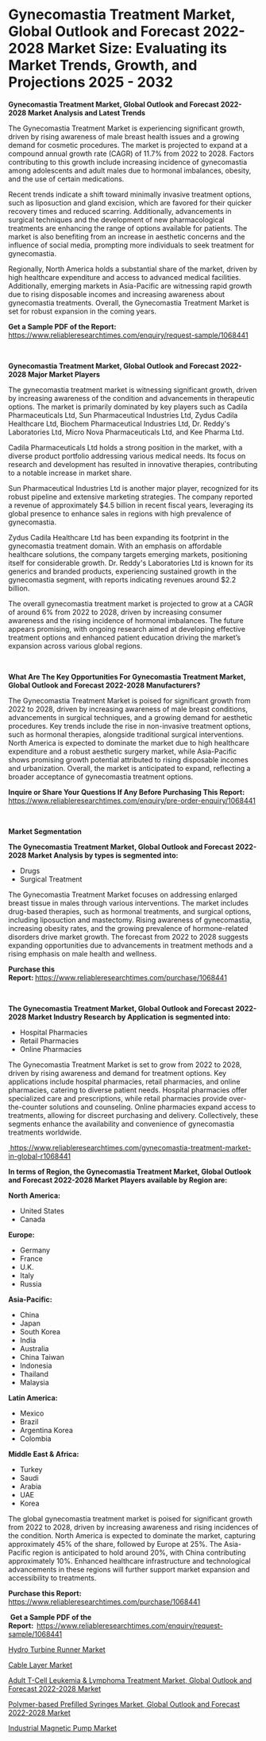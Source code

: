 <p><h1>Gynecomastia Treatment Market, Global Outlook and Forecast 2022-2028 Market Size: Evaluating its Market Trends, Growth, and Projections 2025 - 2032</h1></p><p><strong>Gynecomastia Treatment Market, Global Outlook and Forecast 2022-2028 Market Analysis and Latest Trends</strong></p>
<p><p>The Gynecomastia Treatment Market is experiencing significant growth, driven by rising awareness of male breast health issues and a growing demand for cosmetic procedures. The market is projected to expand at a compound annual growth rate (CAGR) of 11.7% from 2022 to 2028. Factors contributing to this growth include increasing incidence of gynecomastia among adolescents and adult males due to hormonal imbalances, obesity, and the use of certain medications.</p><p>Recent trends indicate a shift toward minimally invasive treatment options, such as liposuction and gland excision, which are favored for their quicker recovery times and reduced scarring. Additionally, advancements in surgical techniques and the development of new pharmacological treatments are enhancing the range of options available for patients. The market is also benefiting from an increase in aesthetic concerns and the influence of social media, prompting more individuals to seek treatment for gynecomastia.</p><p>Regionally, North America holds a substantial share of the market, driven by high healthcare expenditure and access to advanced medical facilities. Additionally, emerging markets in Asia-Pacific are witnessing rapid growth due to rising disposable incomes and increasing awareness about gynecomastia treatments. Overall, the Gynecomastia Treatment Market is set for robust expansion in the coming years.</p></p>
<p><strong>Get a Sample PDF of the Report:&nbsp;</strong> <a href="https://www.reliableresearchtimes.com/enquiry/request-sample/1068441?utm_campaign=2263&utm_medium=2&utm_source=Github&utm_content=ia&utm_term=21032025&utm_id=gynecomastia-treatment-market-global-outlook-and-forecast-2022-2028">https://www.reliableresearchtimes.com/enquiry/request-sample/1068441</a></p>
<p>&nbsp;</p>
<p><strong>Gynecomastia Treatment Market, Global Outlook and Forecast 2022-2028 Major Market Players</strong></p>
<p><p>The gynecomastia treatment market is witnessing significant growth, driven by increasing awareness of the condition and advancements in therapeutic options. The market is primarily dominated by key players such as Cadila Pharmaceuticals Ltd, Sun Pharmaceutical Industries Ltd, Zydus Cadila Healthcare Ltd, Biochem Pharmaceutical Industries Ltd, Dr. Reddy's Laboratories Ltd, Micro Nova Pharmaceuticals Ltd, and Kee Pharma Ltd.</p><p>Cadila Pharmaceuticals Ltd holds a strong position in the market, with a diverse product portfolio addressing various medical needs. Its focus on research and development has resulted in innovative therapies, contributing to a notable increase in market share.</p><p>Sun Pharmaceutical Industries Ltd is another major player, recognized for its robust pipeline and extensive marketing strategies. The company reported a revenue of approximately $4.5 billion in recent fiscal years, leveraging its global presence to enhance sales in regions with high prevalence of gynecomastia.</p><p>Zydus Cadila Healthcare Ltd has been expanding its footprint in the gynecomastia treatment domain. With an emphasis on affordable healthcare solutions, the company targets emerging markets, positioning itself for considerable growth. Dr. Reddy's Laboratories Ltd is known for its generics and branded products, experiencing sustained growth in the gynecomastia segment, with reports indicating revenues around $2.2 billion.</p><p>The overall gynecomastia treatment market is projected to grow at a CAGR of around 6% from 2022 to 2028, driven by increasing consumer awareness and the rising incidence of hormonal imbalances. The future appears promising, with ongoing research aimed at developing effective treatment options and enhanced patient education driving the market’s expansion across various global regions.</p></p>
<p>&nbsp;</p>
<p><strong>What Are The Key Opportunities For Gynecomastia Treatment Market, Global Outlook and Forecast 2022-2028 Manufacturers?</strong></p>
<p><p>The Gynecomastia Treatment Market is poised for significant growth from 2022 to 2028, driven by increasing awareness of male breast conditions, advancements in surgical techniques, and a growing demand for aesthetic procedures. Key trends include the rise in non-invasive treatment options, such as hormonal therapies, alongside traditional surgical interventions. North America is expected to dominate the market due to high healthcare expenditure and a robust aesthetic surgery market, while Asia-Pacific shows promising growth potential attributed to rising disposable incomes and urbanization. Overall, the market is anticipated to expand, reflecting a broader acceptance of gynecomastia treatment options.</p></p>
<p><strong>Inquire or Share Your Questions If Any Before Purchasing This Report:</strong> <a href="https://www.reliableresearchtimes.com/enquiry/pre-order-enquiry/1068441?utm_campaign=2263&utm_medium=2&utm_source=Github&utm_content=ia&utm_term=21032025&utm_id=gynecomastia-treatment-market-global-outlook-and-forecast-2022-2028">https://www.reliableresearchtimes.com/enquiry/pre-order-enquiry/1068441</a></p>
<p>&nbsp;</p>
<p><strong>Market Segmentation</strong></p>
<p><strong>The Gynecomastia Treatment Market, Global Outlook and Forecast 2022-2028 Market Analysis by types is segmented into:</strong></p>
<p><ul><li>Drugs</li><li>Surgical Treatment</li></ul></p>
<p><p>The Gynecomastia Treatment Market focuses on addressing enlarged breast tissue in males through various interventions. The market includes drug-based therapies, such as hormonal treatments, and surgical options, including liposuction and mastectomy. Rising awareness of gynecomastia, increasing obesity rates, and the growing prevalence of hormone-related disorders drive market growth. The forecast from 2022 to 2028 suggests expanding opportunities due to advancements in treatment methods and a rising emphasis on male health and wellness.</p></p>
<p><strong>Purchase this Report:&nbsp;</strong><a href="https://www.reliableresearchtimes.com/purchase/1068441?utm_campaign=2263&utm_medium=2&utm_source=Github&utm_content=ia&utm_term=21032025&utm_id=gynecomastia-treatment-market-global-outlook-and-forecast-2022-2028">https://www.reliableresearchtimes.com/purchase/1068441</a></p>
<p>&nbsp;</p>
<p><strong>The Gynecomastia Treatment Market, Global Outlook and Forecast 2022-2028 Market Industry Research by Application is segmented into:</strong></p>
<p><ul><li>Hospital Pharmacies</li><li>Retail Pharmacies</li><li>Online Pharmacies</li></ul></p>
<p><p>The Gynecomastia Treatment Market is set to grow from 2022 to 2028, driven by rising awareness and demand for treatment options. Key applications include hospital pharmacies, retail pharmacies, and online pharmacies, catering to diverse patient needs. Hospital pharmacies offer specialized care and prescriptions, while retail pharmacies provide over-the-counter solutions and counseling. Online pharmacies expand access to treatments, allowing for discreet purchasing and delivery. Collectively, these segments enhance the availability and convenience of gynecomastia treatments worldwide.</p></p>
<p><a href="https://www.reliableresearchtimes.com/gynecomastia-treatment-market-in-global-r1068441?utm_campaign=2263&utm_medium=2&utm_source=Github&utm_content=ia&utm_term=21032025&utm_id=gynecomastia-treatment-market-global-outlook-and-forecast-2022-2028">&nbsp;https://www.reliableresearchtimes.com/gynecomastia-treatment-market-in-global-r1068441</a></p>
<p><strong>In terms of Region, the Gynecomastia Treatment Market, Global Outlook and Forecast 2022-2028 Market Players available by Region are:</strong></p>
<p>
    <p> <strong> North America: </strong>
        <ul>
            <li>United States</li>
            <li>Canada</li>
        </ul>
        </p> 
    <p> <strong> Europe: </strong>
        <ul>
            <li>Germany</li>
            <li>France</li>
            <li>U.K.</li>
            <li>Italy</li>
            <li>Russia</li>
        </ul>
        </p> 
    <p> <strong> Asia-Pacific: </strong>
        <ul>
            <li>China</li>
            <li>Japan</li>
            <li>South Korea</li>
            <li>India</li>
            <li>Australia</li>
            <li>China Taiwan</li>
            <li>Indonesia</li>
            <li>Thailand</li>
            <li>Malaysia</li>
        </ul>
        </p> 
    <p> <strong> Latin America: </strong>
        <ul>
            <li>Mexico</li>
            <li>Brazil</li>
            <li>Argentina Korea</li>
            <li>Colombia</li>
        </ul>
        </p> 
    <p> <strong> Middle East & Africa: </strong>
        <ul>
            <li>Turkey</li>
            <li>Saudi</li>
            <li>Arabia</li>
            <li>UAE</li>
            <li>Korea</li>
        </ul>
    </p>
    </p>
<p><p>The global gynecomastia treatment market is poised for significant growth from 2022 to 2028, driven by increasing awareness and rising incidences of the condition. North America is expected to dominate the market, capturing approximately 45% of the share, followed by Europe at 25%. The Asia-Pacific region is anticipated to hold around 20%, with China contributing approximately 10%. Enhanced healthcare infrastructure and technological advancements in these regions will further support market expansion and accessibility to treatments.</p></p>
<p><strong>Purchase this Report: </strong><a href="https://www.reliableresearchtimes.com/purchase/1068441?utm_campaign=2263&utm_medium=2&utm_source=Github&utm_content=ia&utm_term=21032025&utm_id=gynecomastia-treatment-market-global-outlook-and-forecast-2022-2028">https://www.reliableresearchtimes.com/purchase/1068441</a></p>
<p>&nbsp;<strong>Get a Sample PDF of the Report:&nbsp;&nbsp;</strong><a href="https://www.reliableresearchtimes.com/enquiry/request-sample/1068441?utm_campaign=2263&utm_medium=2&utm_source=Github&utm_content=ia&utm_term=21032025&utm_id=gynecomastia-treatment-market-global-outlook-and-forecast-2022-2028">https://www.reliableresearchtimes.com/enquiry/request-sample/1068441</a></p>
<p><strong></strong></p>
<p><p><a href="https://www.linkedin.com/pulse/comprehensive-hydro-turbine-runner-market-study-products-services-oo7je?utm_campaign=2263&utm_medium=2&utm_source=Github&utm_content=ia&utm_term=21032025&utm_id=gynecomastia-treatment-market-global-outlook-and-forecast-2022-2028">Hydro Turbine Runner Market</a></p><p><a href="https://www.linkedin.com/pulse/extensive-analysis-cable-layer-market-anticipated-cagr-97-increased-5rkfe?utm_campaign=2263&utm_medium=2&utm_source=Github&utm_content=ia&utm_term=21032025&utm_id=gynecomastia-treatment-market-global-outlook-and-forecast-2022-2028">Cable Layer Market</a></p><p><a href="https://github.com/miehldobin1w/Market-Research-Report-List-1/blob/main/adult-t-cell-leukemia-lymphoma-treatment-market-global-outlook-and-forecast-2022-2028-market.md?utm_campaign=2263&utm_medium=2&utm_source=Github&utm_content=ia&utm_term=21032025&utm_id=gynecomastia-treatment-market-global-outlook-and-forecast-2022-2028">Adult T-Cell Leukemia & Lymphoma Treatment Market, Global Outlook and Forecast 2022-2028 Market</a></p><p><a href="https://github.com/lickoalyanep/Market-Research-Report-List-1/blob/main/polymer-based-prefilled-syringes-market-global-outlook-and-forecast-2022-2028-market.md?utm_campaign=2263&utm_medium=2&utm_source=Github&utm_content=ia&utm_term=21032025&utm_id=gynecomastia-treatment-market-global-outlook-and-forecast-2022-2028">Polymer-based Prefilled Syringes Market, Global Outlook and Forecast 2022-2028 Market</a></p><p><a href="https://www.linkedin.com/pulse/industrial-magnetic-pump-market-growth-study-offers-detailed-wiide?utm_campaign=2263&utm_medium=2&utm_source=Github&utm_content=ia&utm_term=21032025&utm_id=gynecomastia-treatment-market-global-outlook-and-forecast-2022-2028">Industrial Magnetic Pump Market</a></p></p>